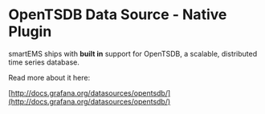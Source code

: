 # OpenTSDB Data Source -  Native Plugin

smartEMS ships with **built in** support for OpenTSDB, a scalable, distributed time series database.

Read more about it here:

[http://docs.grafana.org/datasources/opentsdb/](http://docs.grafana.org/datasources/opentsdb/)

